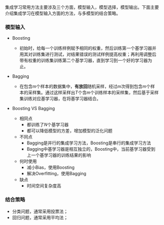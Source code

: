 集成学习常用方法主要涉及三个方面，模型输入，模型选择，模型输出。下面主要介绍集成学习在模型输入方面的方法，与多模型的结合策略。

### 模型输入 
- Boosting
    - 初始时，给每一个训练样例赋予相同的权重，然后训练第一个基学习器并用其对训练集进行测试，对结果错误的测试样例提高权重；再利用调整后带有权重的训练集训练第二个基学习器，直到学习到一个好的学习器为止。
- Bagging 
    - 在包含$m$个样本的数据集中，**有放回**随机采样，经过$m$次得到包含$m$个样本的采样集。通过这样采样出$T$个含$m$个训练样本的采样集，然后基于采样集训练对应基学习器，在将基学习器结合。

- Boosting VS Bagging
    - 相同点
        - 都训练了$N$个基学习器
        - 都可以降低模型的方差，增加模型的泛化问题
    - 不同点
        - Bagging是并行的集成学习方法，Boosting是串行的集成学习方法
        - Bagging中基学习器是相互独立的，Boosting中，当前基学习器受到上一个基学习器的训练结果的影响
    - 何时使用
        - 减小Bias，使用Boosting
        - 解决Overfitting，使用Bagging
    - 缺点
        - 时间空间复杂度高


### 结合策略
- 分类问题，通常采用投票法；
- 回归问题，通常采用平均法；
